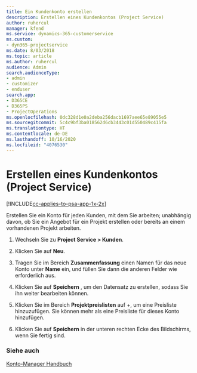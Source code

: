 ```yaml
---
title: Ein Kundenkonto erstellen
description: Erstellen eines Kundenkontos (Project Service)
author: ruhercul
manager: kfend
ms.service: dynamics-365-customerservice
ms.custom:
- dyn365-projectservice
ms.date: 8/03/2018
ms.topic: article
ms.author: ruhercul
audience: Admin
search.audienceType:
- admin
- customizer
- enduser
search.app:
- D365CE
- D365PS
- ProjectOperations
ms.openlocfilehash: 0dc328d1e0a2deba256dacb1697aee65e89055e5
ms.sourcegitcommit: 5c4c9bf3ba018562d6cb3443c01d550489c415fa
ms.translationtype: HT
ms.contentlocale: de-DE
ms.lasthandoff: 10/16/2020
ms.locfileid: "4076530"
---
```

# <a name="create-a-customer-account-project-service"></a>Erstellen eines Kundenkontos (Project Service)

[!INCLUDE[cc-applies-to-psa-app-1x-2x](../includes/cc-applies-to-psa-app-1x-2x.md)]

Erstellen Sie ein Konto für jeden Kunden, mit dem Sie arbeiten; unabhängig davon, ob Sie ein Angebot für ein Projekt erstellen oder bereits an einem vorhandenen Projekt arbeiten.  
  
1.  Wechseln Sie zu **Project Service > Kunden**.  
  
2.  Klicken Sie auf **Neu**.  
  
3.  Tragen Sie im Bereich **Zusammenfassung** einen Namen für das neue Konto unter **Name** ein, und füllen Sie dann die anderen Felder wie erforderlich aus.  
  
4.  Klicken Sie auf **Speichern** , um den Datensatz zu erstellen, sodass Sie ihn weiter bearbeiten können.  
  
5.  Klicken Sie im Bereich **Projektpreislisten** auf +, um eine Preisliste hinzuzufügen. Sie können mehr als eine Preisliste für dieses Konto hinzufügen.  
  
6.  Klicken Sie auf **Speichern** in der unteren rechten Ecke des Bildschirms, wenn Sie fertig sind.  
  
### <a name="see-also"></a>Siehe auch  
 [Konto-Manager Handbuch](../psa/account-manager-guide.md)
